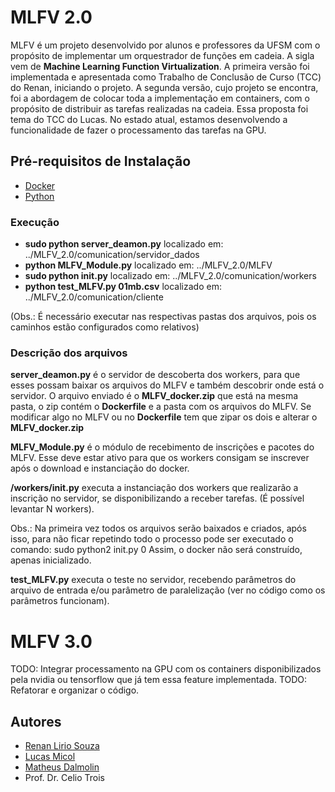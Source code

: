 # MLFV 2.0
MLFV é um projeto desenvolvido por alunos e professores da UFSM com o propósito de implementar um orquestrador de funções em cadeia. A sigla vem de **Machine Learning Function Virtualization**.
A primeira versão foi implementada e apresentada como Trabalho de Conclusão de Curso (TCC) do Renan, iniciando o projeto.
A segunda versão, cujo projeto se encontra, foi a abordagem de colocar toda a implementação em containers, com o propósito de distribuir as tarefas realizadas na cadeia. Essa proposta foi tema do TCC do Lucas.
No estado atual, estamos desenvolvendo a funcionalidade de fazer o processamento das tarefas na GPU.

## Pré-requisitos de Instalação
- [Docker](https://docs.docker.com/install/linux/docker-ce/ubuntu/)
- [Python](https://python.org)

### Execução
- **sudo python server_deamon.py** localizado em: ../MLFV_2.0/comunication/servidor_dados
- **python MLFV_Module.py** localizado em: ../MLFV_2.0/MLFV
- **sudo python init.py** localizado em: ../MLFV_2.0/comunication/workers
- **python test_MLFV.py 01mb.csv** localizado em: ../MLFV_2.0/comunication/cliente

(Obs.: É necessário executar nas respectivas pastas dos arquivos, pois os caminhos estão configurados como relativos)

### Descrição dos arquivos
**server_deamon.py** é o servidor de descoberta dos workers, para que esses possam baixar os arquivos do MLFV e também descobrir onde está o servidor. O arquivo enviado é o **MLFV_docker.zip** que está na mesma pasta, o zip contém o **Dockerfile** e a pasta com os arquivos do MLFV. Se modificar algo no MLFV ou no **Dockerfile** tem que zipar os dois e alterar o **MLFV_docker.zip**

**MLFV_Module.py** é o módulo de recebimento de inscrições e pacotes do MLFV. Esse deve estar ativo para que os workers consigam se inscrever após o download e instanciação do docker.

**/workers/init.py** executa a instanciação dos workers que realizarão a inscrição no servidor, se disponibilizando a receber tarefas. (É possível levantar N workers).

Obs.: Na primeira vez todos os arquivos serão baixados e criados, após isso, para não ficar repetindo todo o processo pode ser executado o comando: sudo python2 init.py 0
Assim, o docker não será construído, apenas inicializado.

**test_MLFV.py** executa o teste no servidor, recebendo parâmetros do arquivo de entrada e/ou parâmetro de paralelização (ver no código como os parâmetros funcionam).

# MLFV 3.0
TODO: Integrar processamento na GPU com os containers disponibilizados pela nvidia ou tensorflow que já tem essa feature implementada.
TODO: Refatorar e organizar o código.

## Autores
- [Renan Lirio Souza](https://github.com/S0uzaR)
- [Lucas Micol](https://github.com/LMicol)
- [Matheus Dalmolin](https://github.com/mtsdalmolin)
- Prof. Dr. Celio Trois
